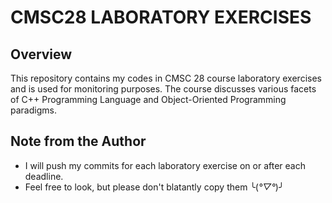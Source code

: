 # CMSC28 LABORATORY EXERCISES

## Overview
This repository contains my codes in CMSC 28 course laboratory exercises and is used for monitoring purposes. The course discusses various facets of C++ Programming Language and Object-Oriented Programming paradigms.

## Note from the Author
* I will push my commits for each laboratory exercise on or after each deadline.
* Feel free to look, but please don't blatantly copy them ╰(*°▽°*)╯
